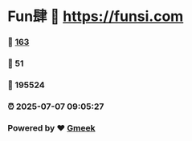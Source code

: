 # Fun肆 :link: https://funsi.com 
### :page_facing_up: [163](https://funsi.com/tag.html) 
### :speech_balloon: 51 
### :hibiscus: 195524 
### :alarm_clock: 2025-07-07 09:05:27 
### Powered by :heart: [Gmeek](https://github.com/Meekdai/Gmeek)
